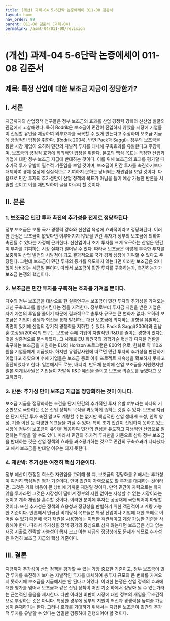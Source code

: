 ```yaml
---
title: (개선) 과제-04 5-6단락 논증에세이 011-08 김준서
layout: home
nav_order: 99
parent: 011-08 김준서 (과제-04)
permalink: /asmt-04/011-08/revision
---
```


# (개선) 과제-04 5-6단락 논증에세이 011-08 김준서 

## 제목: 특정 산업에 대한 보조금 지금이 정당한가?

## I. 서론

지금까지의 산업정책 연구들은 정부 보조금의 효과를 산업 경쟁력 강화와 신산업 발굴의 관점에서 고찰해왔다.  특히 Rodrik은 보조금이 민간이 진입하지 않았을 시장에 기업들이 진입할 유인을 제공하여 외부효과를 극복할 수 있게 만든다고 주장하며 보조금 지금에 긍정적인 입장을 취한다. (Rodrik 2004). 반면 Pack과 Saggi는 정부의 보조금을 통한 시장 개입이 오히려 민간의 자발적 투자를 대체해 구축효과를 유발한다고 주장하며, 보조금의 긍정적 효과에 회의적인 입장을 취한다. 본고의 핵심 목표는 특정한 산업과 기업에 대한 정부 보조금 지급에 반대하는 것이다. 이를 위해 보조금의 효과를 평가할 때 추가적 투자 유발이 필수적 기준임을 보일 것이며, 보조금이 민간 투자를 촉진하기보다 대체하여 경제 성장에 실질적으로 기여하지 못하는 낭비되는 재원임을 보일 것이다. 다음으로 민간 투자의 추가성만이 산업 정책의 목표가 아님을 들어 예상 가능한 반론을 서술할 것이고 이를 재반박하며 글을 마무리 할 것이다. 

## II. 본론

### 1. 보조금은 민간 투자 촉진의 추가성을 전제로 정당화된다

정부 보조금은 보통 국가 경쟁력 강화와 신산업 육성에 효과적이라고 정당화된다. 이러한 관점은 보조금이 없었다면 이루어지지 않았을 민간 투자가 정부의 보조금에 의하여 촉진될 수 있다는 가정에 근거한다. 신산업이나 초기 투자를 크게 요구하는 산업은 민간이 투자를 기피하는 시장 실패가 일어날 수 있다. 따라서 보조금은 이렇게 부족한 투자를 보충하여 산업 발전의 시발점이 되고 결과적으로 국가 경제 성장에 기여할 수 있다고 주장된다. 그런데 보조금이 민간 투자의 증가를 유도하지 않는다면 이러한 보조금은 의미없이 낭비되는 세금일 뿐이다. 따라서 보조금이 민간 투자를 구축하는가, 촉진하는가가 보조금 논쟁의 핵심이다. 

### 2. 보조금은 민간 투자를 구축하는 효과를 가져올 뿐이다. 

다수의 정부 보조금을 대상으로 한 실증연구는 보조금이 민간 투자의 추가성을 가져오는 대신 구축효과를 발생시킨다는 점을 지적한다. 정부로부터 투자금 지원을 받은 기업은 자기 자본의 투입을 줄이기 때문에 결과적으로 총투자 규모는 큰 변화가 없다. 오히려 보조금은 기업이 경쟁과 혁신을 통해 발전하는 대신 보조금에 의지하는 경향을 유발하는 측면이 있기에 산업의 장기적 경쟁력을 저하할 수 있다. Pack & Saggi(2006)와 권남훈·고상원(2004)의 연구는 보조금 수혜 기업이 자발적인 R&D를 줄이는 경향이 있다는 것을 실증적으로 분석하였다. 그 사례로 EU 회원국의 과학기술 혁신과 디지털 전환을 촉구하는 보조금을 지원하는 EU의 Horizon 프로그램은 800억 유로, 한화로 약 110조원을 기업들에게 지급했다. 하지만 유럽감사원에 따르면 민간 투자의 추가성을 판단하기 어렵다고 하였으며 수혜 기업들은 보조금 종료 이후 프로젝트 지속성을 확보하지 못하고 중단되었다고 한다. 일본에서도 로봇, 배터리, 반도체 분야에 산업 보조금을 지원했지만 일본 회계검사원은 기업들이 자발적 R&D 예산을 줄이고 보조금 의존도를 높였다고 보고하였다. 



### 3. 반론: 추가성 만이 보조금 지급을 정당화하는 것이 아니다. 

보조금 지급을 정당화하는 조건을 단지 민간의 추가적인 투자 유발 여부라는 하나의 기준만으로 국한하는 것은 산업 정책의 목적을 과도하게 좁히는 것일 수 있다. 보조금 지급은 단지 민간 투자 촉진 말고도 계량할 수는 없지만 핵심적인 산업 생태계 조성, 인력 양성, 기술 이전 등 다양한 목표들을 가질 수 있다. 특히 초기 민간이 진입하지 못하고 있는 시장에 정부의 보조금이 유인을 제공하여 민간의 관심을 유도하고 자생적인 산업으로 발전하는 역할을 할 수도 있다. 따라서 민간의 추가적 투자만을 기준으로 삼아 정부 보조금을 반대하는 것은 산업 정책의 효과를 과소평가하는 것으로 민간의 구축효과가 나타났다고 해서 보조금을 반대할 이유는 되지 못한다. 

### 4. 재반박: 추가성은 여전히 핵심 기준이다. 

정부 예산이 한정된 희소한 자원임을 고려해 볼 떄, 보조금의 정당화를 위해서는 추가성이 여전히 핵심적인 평가 기준이다. 만약 민간이 자력으로도 할 투자를 대체하는 것이라면, 그것은 기회 비용이 큰 낭비에 가까운 재원일 것이다. 만약 민간이 자력으로는 하지 않을 투자라면 그것은 시장성이 떨어져 정부의 지원 없이는 자생할 수 없는 시장이라는 뜻이고 계속 재원을 흡수할 것이다. 이러한 분야에 투자는 공공재에 국한되어야 마땅할 것이다. 또한 추가성은 정책의 효용성과 정당성을 판별하기 위한 객관적이고 계량 가능한 기준이다. 반론에서 언급된 비계랑적 목표들은 특정 산업이나 기업에 대한 특혜로 이어질 수 있기 때문에 국가 재원을 사용함에는 이러한 객관적이고 계량 가능한 기준을 사용해야 한다. 따라서 추가성을 정책 평가의 중심으로 삼지 않는다면 보조금은 성과 없는 재정 지출로 전락할 가능성이 몹시 크고 이는 세금의 정당성에도 문제가 되므로 추가성은 여전히 보조금 지급의 핵심 기준이다.

## III. 결론

지금까지 추가성이 산업 정책을 평가할 수 있는 가장 중요한 기준이고, 정부 보조금이 민간 투자를 촉진하기 보다는 자발적인 투자를 대체하여 총투자 규모의 큰 변화를 가져오지 못하기에 보조금을 지급해서는 안 된다고 하였다. 이러한 논쟁은 산업 정책의 효과에 대한 평가를 넘어서 보조금과 같은 산업 정책이 어떤 기준 하에서 정당화 될 수 있는가라는 근본적인 물음을 제시한다. 다만 이러한 비판이 시장에 대한 정부의 개입을 무조건적으로 부정하는 것은 아니다. 특정한 경우에 정부의 지원이 혁신과 경쟁력을 높여줄 가능성이 존재하기는 한다. 그러나 효과를 기대하기 위해서는 지급된 보조금이 민간의 추가적 투자를 유발할 수 있다는 엄밀한 검증하에 진행되어야 할 것이다. 